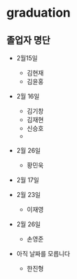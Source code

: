# graduation
## 졸업자 명단 

- 2월15일
  - 김현재
  - 김윤홍 
- 2월 16일
  - 김기창
  - 김재현
  - 신승호    
  -     
- 2월 26일
  - 황민욱

- 2월 17일

- 2월 23일
  - 이재영
- 2월 26일
  - 손영준


- 아직 날짜를 모릅니다
  - 한진형


